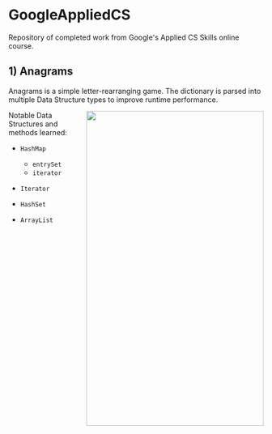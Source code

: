 # GoogleAppliedCS
Repository of completed work from Google's Applied CS Skills online course.

## 1) Anagrams
Anagrams is a simple letter-rearranging game. The dictionary is parsed into multiple Data Structure types to improve runtime performance.

<img align="right" width="350" height="622" src="https://github.com/tbender4/GoogleAppliedCS/raw/master/Screenshots/anagrams.png)">

Notable Data Structures and methods learned:
- `HashMap`
  * `entrySet`
  * `iterator`
  
 - `Iterator`
- `HashSet`
- `ArrayList`
